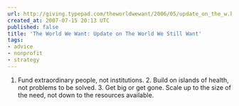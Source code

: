 ```yaml
---
url: http://giving.typepad.com/theworldwewant/2006/05/update_on_the_w.html
created_at: 2007-07-15 20:13 UTC
published: false
title: 'The World We Want: Update on The World We Still Want'
tags:
- advice
- nonprofit
- strategy
---
```


1. Fund extraordinary people, not institutions.
   2. Build on islands of health, not problems to be solved.
   3. Get big or get gone. Scale up to the size of the need, not down to the resources available.
